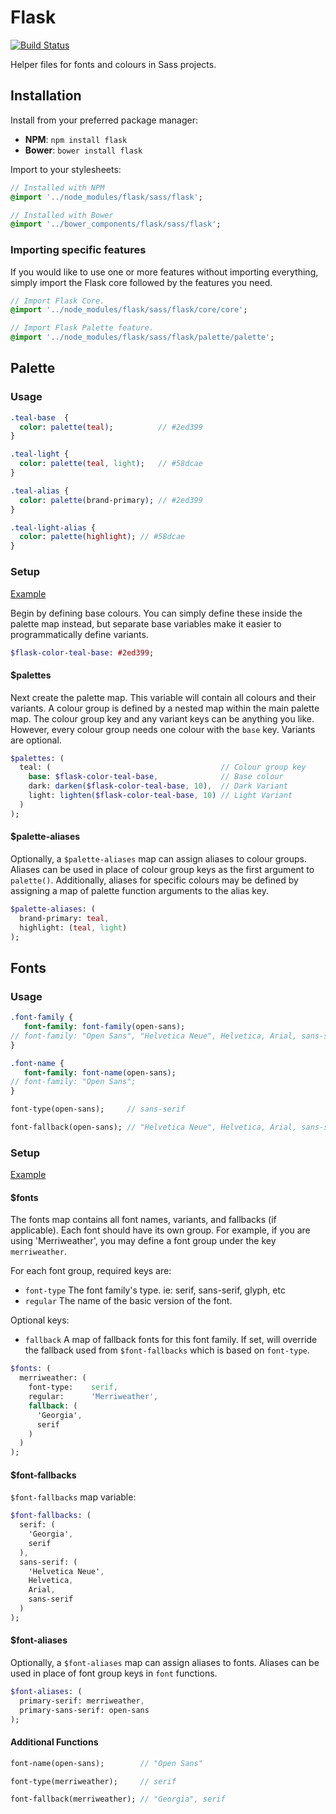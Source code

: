 # Flask

[![Build Status](https://api.travis-ci.org/jaradlight/flask.png?branch=master)](https://travis-ci.org/jaradlight/flask)

Helper files for fonts and colours in Sass projects.

## Installation

Install from your preferred package manager:

- **NPM**: `npm install flask`
- **Bower**: `bower install flask`

Import to your stylesheets:

``` sass
// Installed with NPM
@import '../node_modules/flask/sass/flask';

// Installed with Bower
@import '../bower_components/flask/sass/flask';
```

### Importing specific features

If you would like to use one or more features without importing everything, simply import the Flask core followed by the features you need.

``` sass
// Import Flask Core.
@import '../node_modules/flask/sass/flask/core/core';

// Import Flask Palette feature.
@import '../node_modules/flask/sass/flask/palette/palette';
```

## Palette

### Usage

``` sass
.teal-base  {
  color: palette(teal);          // #2ed399
}

.teal-light {
  color: palette(teal, light);   // #58dcae
}

.teal-alias {
  color: palette(brand-primary); // #2ed399
}

.teal-light-alias {
  color: palette(highlight); // #58dcae
}
```

### Setup

[Example](https://github.com/jaradlight/flask/blob/master/test/setup/_palette.scss)

Begin by defining base colours. You can simply define these inside the palette map instead, but separate base variables make it easier to programmatically define variants.

``` sass
$flask-color-teal-base: #2ed399;
```

#### $palettes

Next create the palette map. This variable will contain all colours and their variants. A colour group is defined by a nested map within the main palette map. The colour group key and any variant keys can be anything you like. However, every colour group needs one colour with the `base` key. Variants are optional.

``` sass
$palettes: (
  teal: (                                      // Colour group key
    base: $flask-color-teal-base,              // Base colour
    dark: darken($flask-color-teal-base, 10),  // Dark Variant
    light: lighten($flask-color-teal-base, 10) // Light Variant
  )
);
```

#### $palette-aliases

Optionally, a `$palette-aliases` map can assign aliases to colour groups. Aliases can be used in place of colour group keys as the first argument to `palette()`. Additionally, aliases for specific colours may be defined by assigning a map of palette function arguments to the alias key.

``` sass
$palette-aliases: (
  brand-primary: teal,
  highlight: (teal, light)
);
```


## Fonts

### Usage

``` sass
.font-family {
   font-family: font-family(open-sans);
// font-family: "Open Sans", "Helvetica Neue", Helvetica, Arial, sans-serif
}

.font-name {
   font-family: font-name(open-sans);
// font-family: "Open Sans";
}

font-type(open-sans);     // sans-serif

font-fallback(open-sans); // "Helvetica Neue", Helvetica, Arial, sans-serif
```

### Setup

[Example](https://github.com/jaradlight/flask/blob/master/test/setup/_font.scss)

#### $fonts

The fonts map contains all font names, variants, and fallbacks (if applicable).
Each font should have its own group. For example, if you are using 'Merriweather', you may define a font group under the key `merriweather`.

For each font group, required keys are:

* `font-type` The font family's type. ie: serif, sans-serif, glyph, etc
* `regular` The name of the basic version of the font.

Optional keys:
* `fallback` A map of fallback fonts for this font family. If set, will override the fallback used from `$font-fallbacks` which is based on `font-type`.



``` sass
$fonts: (
  merriweather: (
    font-type:    serif,
    regular:      'Merriweather',
    fallback: (
      'Georgia',
      serif
    )
  )
);
```

#### $font-fallbacks

`$font-fallbacks` map variable:

``` sass
$font-fallbacks: (
  serif: (
    'Georgia',
    serif
  ),
  sans-serif: (
    'Helvetica Neue',
    Helvetica,
    Arial,
    sans-serif
  )
);
```

#### $font-aliases

Optionally, a `$font-aliases` map can assign aliases to fonts. Aliases can be used in place of font group keys in `font` functions.

``` sass
$font-aliases: (
  primary-serif: merriweather,
  primary-sans-serif: open-sans
);
```

#### Additional Functions

``` sass
font-name(open-sans);        // "Open Sans"

font-type(merriweather);     // serif

font-fallback(merriweather); // "Georgia", serif
```
